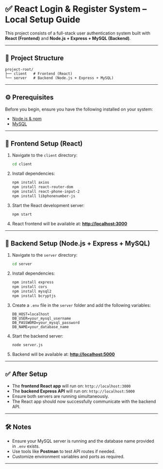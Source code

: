 # ✅ React Login & Register System – Local Setup Guide

This project consists of a full-stack user authentication system built with **React (Frontend)** and **Node.js + Express + MySQL (Backend)**.

---

## 📁 Project Structure

```
project-root/
├── client   # Frontend (React)
└── server   # Backend (Node.js + Express + MySQL)
```

---

## ⚙️ Prerequisites

Before you begin, ensure you have the following installed on your system:

* [Node.js & npm](https://nodejs.org/)
* [MySQL](https://www.mysql.com/)

---

## 🚀 Frontend Setup (React)

1. Navigate to the `client` directory:

   ```bash
   cd client
   ```

2. Install dependencies:

   ```bash
   npm install axios
   npm install react-router-dom
   npm install react-phone-input-2
   npm install libphonenumber-js
   ```

3. Start the React development server:

   ```bash
   npm start
   ```

4. React frontend will be available at:
   **[http://localhost:3000](http://localhost:3000)**

---

## 🔧 Backend Setup (Node.js + Express + MySQL)

1. Navigate to the `server` directory:

   ```bash
   cd server
   ```

2. Install dependencies:

   ```bash
   npm install express
   npm install cors
   npm install mysql2
   npm install bcryptjs
   ```

3. Create a `.env` file in the `server` folder and add the following variables:

   ```
   DB_HOST=localhost
   DB_USER=your_mysql_username
   DB_PASSWORD=your_mysql_password
   DB_NAME=your_database_name
   ```

4. Start the backend server:

   ```bash
   node server.js
   ```

5. Backend will be available at:
   **[http://localhost:5000](http://localhost:5000)**

---

## ✅ After Setup

* The **frontend React app** will run on: `http://localhost:3000`
* The **backend Express API** will run on: `http://localhost:5000`
* Ensure both servers are running simultaneously.
* The React app should now successfully communicate with the backend API.

---

## 🛠️ Notes

* Ensure your MySQL server is running and the database name provided in `.env` exists.
* Use tools like **Postman** to test API routes if needed.
* Customize environment variables and ports as required.

---

